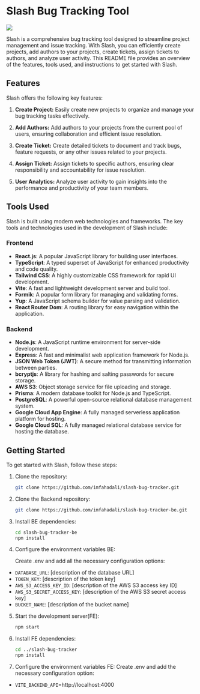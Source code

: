 # Slash Bug Tracking Tool

![](https://github.com/imfahadali/netflix-frontend-mern/blob/main/public/netflix-app.gif)

Slash is a comprehensive bug tracking tool designed to streamline project management and issue tracking. With Slash, you can efficiently create projects, add authors to your projects, create tickets, assign tickets to authors, and analyze user activity. This README file provides an overview of the features, tools used, and instructions to get started with Slash.

## Features

Slash offers the following key features:

1. **Create Project:** Easily create new projects to organize and manage your bug tracking tasks effectively.

2. **Add Authors:** Add authors to your projects from the current pool of users, ensuring collaboration and efficient issue resolution.

3. **Create Ticket:** Create detailed tickets to document and track bugs, feature requests, or any other issues related to your projects.

4. **Assign Ticket:** Assign tickets to specific authors, ensuring clear responsibility and accountability for issue resolution.

5. **User Analytics:** Analyze user activity to gain insights into the performance and productivity of your team members.

## Tools Used

Slash is built using modern web technologies and frameworks. The key tools and technologies used in the development of Slash include:

### Frontend

- **React.js**: A popular JavaScript library for building user interfaces.
- **TypeScript**: A typed superset of JavaScript for enhanced productivity and code quality.
- **Tailwind CSS**: A highly customizable CSS framework for rapid UI development.
- **Vite**: A fast and lightweight development server and build tool.
- **Formik**: A popular form library for managing and validating forms.
- **Yup**: A JavaScript schema builder for value parsing and validation.
- **React Router Dom**: A routing library for easy navigation within the application.

### Backend

- **Node.js**: A JavaScript runtime environment for server-side development.
- **Express**: A fast and minimalist web application framework for Node.js.
- **JSON Web Token (JWT)**: A secure method for transmitting information between parties.
- **bcryptjs**: A library for hashing and salting passwords for secure storage.
- **AWS S3**: Object storage service for file uploading and storage.
- **Prisma**: A modern database toolkit for Node.js and TypeScript.
- **PostgreSQL**: A powerful open-source relational database management system.
- **Google Cloud App Engine**: A fully managed serverless application platform for hosting.
- **Google Cloud SQL**: A fully managed relational database service for hosting the database.

## Getting Started

To get started with Slash, follow these steps:

1. Clone the repository:

   ```bash
   git clone https://github.com/imfahadali/slash-bug-tracker.git

   ```

2. Clone the Backend repository:

   ```bash
   git clone https://github.com/imfahadali/slash-bug-tracker-be.git

   ```

3. Install BE dependencies:

   ```bash
   cd slash-bug-tracker-be
   npm install
   ```

4. Configure the environment variables BE:

   Create .env and add all the necessary configuration options:

- `DATABASE_URL`: [description of the database URL]
- `TOKEN_KEY`: [description of the token key]
- `AWS_S3_ACCESS_KEY_ID`: [description of the AWS S3 access key ID]
- `AWS_S3_SECRET_ACCESS_KEY`: [description of the AWS S3 secret access key]
- `BUCKET_NAME`: [description of the bucket name]

5. Start the development server(FE):

   ```bash
   npm start
   ```

6. Install FE dependencies:

   ```bash
   cd ../slash-bug-tracker
   npm install
   ```

7. Configure the environment variables FE:
   Create .env and add the necessary configuration option:

- `VITE_BACKEND_API`=http://localhost:4000
